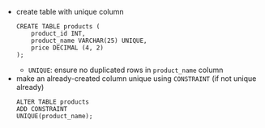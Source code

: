 - create table with unique column
	```mysql
	CREATE TABLE products (
		product_id INT,
		product_name VARCHAR(25) UNIQUE,
		price DECIMAL (4, 2)
	);
	```
	- `UNIQUE`: ensure no duplicated rows in `product_name` column
- make an already-created column unique using `CONSTRAINT` (if not unique already)
	```mysql
	ALTER TABLE products
	ADD CONSTRAINT
	UNIQUE(product_name);
	```